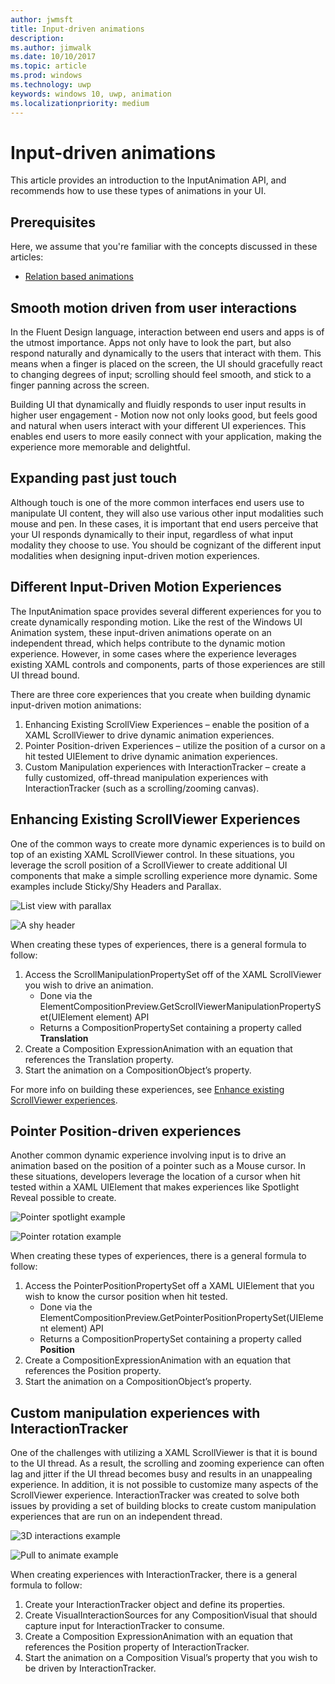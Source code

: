 ```yaml
---
author: jwmsft
title: Input-driven animations
description: 
ms.author: jimwalk
ms.date: 10/10/2017
ms.topic: article
ms.prod: windows
ms.technology: uwp
keywords: windows 10, uwp, animation
ms.localizationpriority: medium
---
```

# Input-driven animations

This article provides an introduction to the InputAnimation API, and recommends how to use these types of animations in your UI.

## Prerequisites

Here, we assume that you're familiar with the concepts discussed in these articles:

- [Relation based animations](relation-animations.md)

## Smooth motion driven from user interactions

In the Fluent Design language, interaction between end users and apps is of the utmost importance. Apps not only have to look the part, but also respond naturally and dynamically to the users that interact with them. This means when a finger is placed on the screen, the UI should gracefully react to changing degrees of input; scrolling should feel smooth, and stick to a finger panning across the screen.

Building UI that dynamically and fluidly responds to user input results in higher user engagement - Motion now not only looks good, but feels good and natural when users interact with your different UI experiences. This enables end users to more easily connect with your application, making the experience more memorable and delightful.

## Expanding past just touch

Although touch is one of the more common interfaces end users use to manipulate UI content, they will also use various other input modalities such mouse and pen. In these cases, it is important that end users perceive that your UI responds dynamically to their input, regardless of what input modality they choose to use. You should be cognizant of the different input modalities when designing input-driven motion experiences.

## Different Input-Driven Motion Experiences

The InputAnimation space provides several different experiences for you to create dynamically responding motion. Like the rest of the Windows UI Animation system, these input-driven animations operate on an independent thread, which helps contribute to the dynamic motion experience. However, in some cases where the experience leverages existing XAML controls and components, parts of those experiences are still UI thread bound.

There are three core experiences that you create when building dynamic input-driven motion animations:

1. Enhancing Existing ScrollView Experiences – enable the position of a XAML ScrollViewer to drive dynamic animation experiences.
1. Pointer Position-driven Experiences – utilize the position of a cursor on a hit tested UIElement to drive dynamic animation experiences.
1. Custom Manipulation experiences with InteractionTracker – create a fully customized, off-thread manipulation experiences with InteractionTracker (such as a scrolling/zooming canvas).

## Enhancing Existing ScrollViewer Experiences

One of the common ways to create more dynamic experiences is to build on top of an existing XAML ScrollViewer control. In these situations, you leverage the scroll position of a ScrollViewer to create additional UI components that make a simple scrolling experience more dynamic. Some examples include Sticky/Shy Headers and Parallax.

![List view with parallax](images/animation/parallax.gif)

![A shy header](images/animation/shy-header.gif)

When creating these types of experiences, there is a general formula to follow:

1. Access the ScrollManipulationPropertySet off of the XAML ScrollViewer you wish to drive an animation.
    - Done via the ElementCompositionPreview.GetScrollViewerManipulationPropertySet(UIElement element) API
    - Returns a CompositionPropertySet containing a property called **Translation**
1. Create a Composition ExpressionAnimation with an equation that references the Translation property.
1. Start the animation on a CompositionObject’s property.

For more info on building these experiences, see [Enhance existing ScrollViewer experiences](scroll-input-animations.md).

## Pointer Position-driven experiences

Another common dynamic experience involving input is to drive an animation based on the position of a pointer such as a Mouse cursor. In these situations, developers leverage the location of a cursor when hit tested within a XAML UIElement that makes experiences like Spotlight Reveal possible to create.

![Pointer spotlight example](images/animation/spotlight-reveal.gif)

![Pointer rotation example](images/animation/pointer-rotate.gif)

When creating these types of experiences, there is a general formula to follow:

1. Access the PointerPositionPropertySet off a XAML UIElement that you wish to know the cursor position when hit tested.
    - Done via the ElementCompositionPreview.GetPointerPositionPropertySet(UIElement element) API
    - Returns a CompositionPropertySet containing a property called **Position**
1. Create a CompositionExpressionAnimation with an equation that references the Position property.
1. Start the animation on a CompositionObject’s property.

## Custom manipulation experiences with InteractionTracker

One of the challenges with utilizing a XAML ScrollViewer is that it is bound to the UI thread. As a result, the scrolling and zooming experience can often lag and jitter if the UI thread becomes busy and results in an unappealing experience. In addition, it is not possible to customize many aspects of the ScrollViewer experience. InteractionTracker was created to solve both issues by providing a set of building blocks to create custom manipulation experiences that are run on an independent thread.

![3D interactions example](images/animation/interactions-3d.gif)

![Pull to animate example](images/animation/pull-to-animate.gif)

When creating experiences with InteractionTracker, there is a general formula to follow:

1. Create your InteractionTracker object and define its properties.
1. Create VisualInteractionSources for any CompositionVisual that should capture input for InteractionTracker to consume.
1. Create a Composition ExpressionAnimation with an equation that references the Position property of InteractionTracker.
1. Start the animation on a Composition Visual’s property that you wish to be driven by InteractionTracker.

